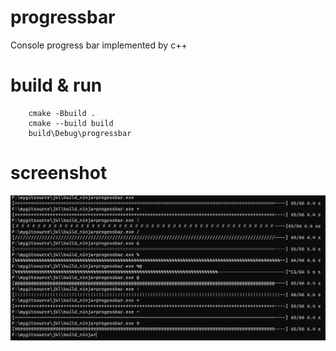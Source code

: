 # progressbar 
Console progress bar implemented by c++

# build & run
```
    cmake -Bbuild .
    cmake --build build
    build\Debug\progressbar
```

# screenshot
![截图](screenshots/8a45c13eb54c41508e2994d0608da43f.png)